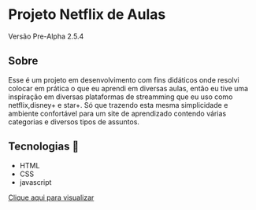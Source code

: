 # Projeto Netflix de Aulas

Versão Pre-Alpha 2.5.4

## Sobre
Esse é um projeto em desenvolvimento com fins didáticos onde resolvi colocar em prática o que eu aprendi em diversas aulas, então eu tive uma inspiração em diversas plataformas de streamming que eu uso como netflix,disney+ e star+. Só que trazendo esta mesma simplicidade e ambiente confortável para um site de aprendizado contendo várias categorias e diversos tipos de assuntos.

## Tecnologias 🚀

* HTML
* CSS
* javascript


[Clique aqui para visualizar](https://thiagofspaiva.github.io/Site-Aula-Tipo-Netflix/)

